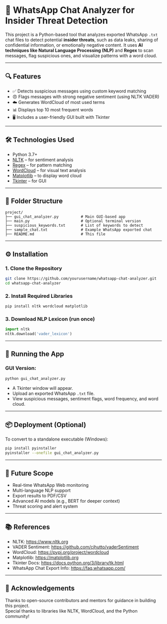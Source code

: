 
# 📱 WhatsApp Chat Analyzer for Insider Threat Detection

This project is a Python-based tool that analyzes exported WhatsApp `.txt` chat files to detect potential **insider threats**, such as data leaks, sharing of confidential information, or emotionally negative content. It uses **AI techniques like Natural Language Processing (NLP)** and **Regex** to scan messages, flag suspicious ones, and visualize patterns with a word cloud.

---

## 🔍 Features

- ✅ Detects suspicious messages using custom keyword matching
- 😠 Flags messages with strong negative sentiment (using NLTK VADER)
- ☁️ Generates WordCloud of most used terms
- 📊 Displays top 10 most frequent words
- 🖥️ Includes a user-friendly GUI built with Tkinter

---

## 🛠 Technologies Used

- Python 3.7+
- [NLTK](https://www.nltk.org/) – for sentiment analysis
- [Regex](https://docs.python.org/3/library/re.html) – for pattern matching
- [WordCloud](https://pypi.org/project/wordcloud/) – for visual text analysis
- [Matplotlib](https://matplotlib.org/) – to display word cloud
- [Tkinter](https://docs.python.org/3/library/tk.html) – for GUI

---

## 📁 Folder Structure

```
project/
├── gui_chat_analyzer.py          # Main GUI-based app
├── main.py                       # Optional terminal version
├── suspicious_keywords.txt       # List of keywords to detect
├── sample_chat.txt               # Example WhatsApp exported chat
├── README.md                     # This file
```

---

## ⚙️ Installation

### 1. Clone the Repository
```bash
git clone https://github.com/yourusername/whatsapp-chat-analyzer.git
cd whatsapp-chat-analyzer
```

### 2. Install Required Libraries
```bash
pip install nltk wordcloud matplotlib
```

### 3. Download NLP Lexicon (run once)
```python
import nltk
nltk.download('vader_lexicon')
```

---

## 🚀 Running the App

### GUI Version:
```bash
python gui_chat_analyzer.py
```

- A Tkinter window will appear.
- Upload an exported WhatsApp `.txt` file.
- View suspicious messages, sentiment flags, word frequency, and word cloud.

---

## 📦 Deployment (Optional)

To convert to a standalone executable (Windows):
```bash
pip install pyinstaller
pyinstaller --onefile gui_chat_analyzer.py
```

---

## 🔮 Future Scope

- Real-time WhatsApp Web monitoring  
- Multi-language NLP support  
- Export results to PDF/CSV  
- Advanced AI models (e.g., BERT for deeper context)  
- Threat scoring and alert system

---

## 📚 References

- NLTK: https://www.nltk.org  
- VADER Sentiment: https://github.com/cjhutto/vaderSentiment  
- WordCloud: https://pypi.org/project/wordcloud  
- Matplotlib: https://matplotlib.org  
- Tkinter Docs: https://docs.python.org/3/library/tk.html  
- WhatsApp Chat Export Info: https://faq.whatsapp.com/

---

## 🙌 Acknowledgements

Thanks to open-source contributors and mentors for guidance in building this project.  
Special thanks to libraries like NLTK, WordCloud, and the Python community!
